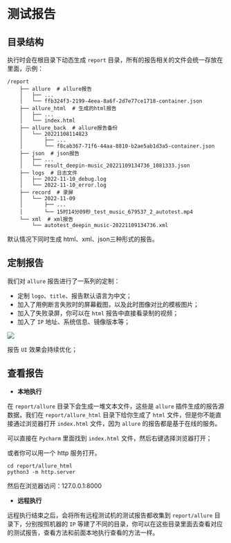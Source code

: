 # 测试报告

## 目录结构

执行时会在根目录下动态生成 `report` 目录，所有的报告相关的文件会统一存放在里面，示例：

```shell
/report
    ├── allure  # allure报告
    │   ├── ...
    │   └── ffb324f3-2199-4eea-8a6f-2d7e77ce1718-container.json
    ├── allure_html  # 生成的html报告
    │   ├── ...
    │   └── index.html 
    ├── allure_back  # allure报告备份
    │   └── 20221108114823
    │       ├── ...
    │       └── f8cab367-71f6-44aa-8810-b2ae5ab1d3a5-container.json
    ├── json  # json报告
    │   ├── ...
    │   └── result_deepin-music_20221109134736_1081333.json
    ├── logs  # 日志文件
    │   ├── 2022-11-10_debug.log 
    │   └── 2022-11-10_error.log
    ├── record  # 录屏
    │   └── 2022-11-09
    │       ├── ...
    │       └── 15时14分09秒_test_music_679537_2_autotest.mp4
    └── xml  # xml报告
        └── autotest_deepin_music-20221109134736.xml
```

默认情况下同时生成 html、xml、json三种形式的报告。

## 定制报告

我们对 `allure` 报告进行了一系列的定制：

- 定制 `logo`、`title`、报告默认语言为中文；
- 加入了用例断言失败时的屏幕截图，以及此时图像对比的模板图片；
- 加入了失败录屏，你可以在 `html` 报告中直接看录制的视频；
- 加入了 `IP` 地址、系统信息、镜像版本等；

![](https://pic.imgdb.cn/item/64f054c2661c6c8e54ff478a.png)

报告 `UI` 效果会持续优化；

## 查看报告

- **本地执行**

在 `report/allure` 目录下会生成一堆文本文件，这些是 `allure` 插件生成的报告源数据，我们在 `report/allure_html` 目录下给你生成了 `html` 文件，但是你不能直接通过浏览器打开 `index.html` 文件，因为 `allure` 的报告都是基于在线的服务。

可以直接在 `Pycharm` 里面找到 `index.html` 文件，然后右键选择浏览器打开；

或者你可以用一个 http 服务打开。

```shell
cd report/allure_html
python3 -m http.server
```

然后在浏览器访问：127.0.0.1:8000

- **远程执行**

远程执行结束之后，会将所有远程测试机的测试报告都收集到 `report/allure` 目录下，分别按照机器的 `IP` 等建了不同的目录，你可以在这些目录里面去查看对应的测试报告，查看方法和前面本地执行查看的方法一样。

